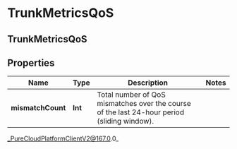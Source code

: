 # TrunkMetricsQoS

## TrunkMetricsQoS

## Properties

|Name | Type | Description | Notes|
|------------ | ------------- | ------------- | -------------|
| **mismatchCount** | **Int** | Total number of QoS mismatches over the course of the last 24-hour period (sliding window). | |



_PureCloudPlatformClientV2@167.0.0_
